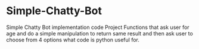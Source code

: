 # Simple-Chatty-Bot
Simple Chatty Bot implementation code Project
Functions that ask user for age and do a simple manipulation to return same result and then ask user to choose from 4 options what code is python useful for.
